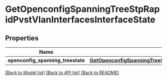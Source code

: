 # GetOpenconfigSpanningTreeStpRapidPvstVlanInterfacesInterfaceState

## Properties
Name | Type | Description | Notes
------------ | ------------- | ------------- | -------------
**openconfig_spanning_treestate** | [**GetOpenconfigSpanningTreeStpOpenconfigspanningtreestpRstpInterfacesState**](GetOpenconfigSpanningTreeStpOpenconfigspanningtreestpRstpInterfacesState.md) |  | [optional] 

[[Back to Model list]](../README.md#documentation-for-models) [[Back to API list]](../README.md#documentation-for-api-endpoints) [[Back to README]](../README.md)


